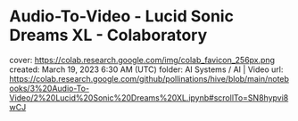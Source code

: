 # Audio-To-Video - Lucid Sonic Dreams XL - Colaboratory

cover: https://colab.research.google.com/img/colab_favicon_256px.png
created: March 19, 2023 6:30 AM (UTC)
folder: AI Systems / AI | Video
url: https://colab.research.google.com/github/pollinations/hive/blob/main/notebooks/3%20Audio-To-Video/2%20Lucid%20Sonic%20Dreams%20XL.ipynb#scrollTo=SN8hypvi8wCJ
